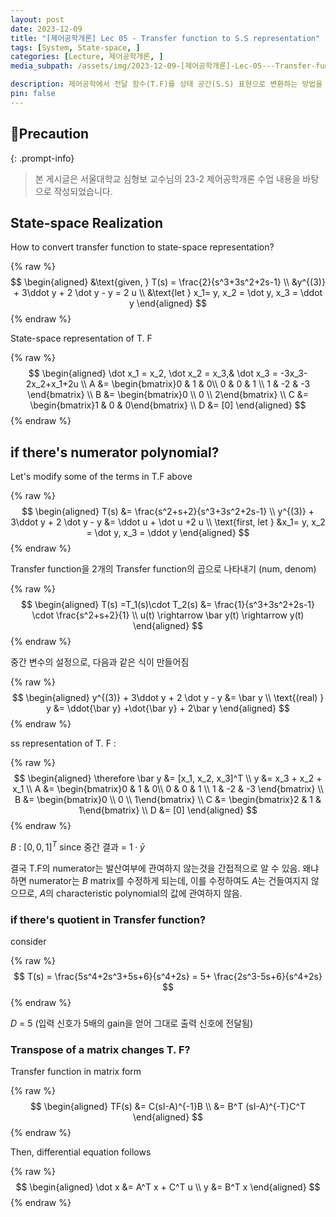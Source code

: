 ```yaml
---
layout: post
date: 2023-12-09
title: "[제어공학개론] Lec 05 - Transfer function to S.S representation"
tags: [System, State-space, ]
categories: [Lecture, 제어공학개론, ]
media_subpath: /assets/img/2023-12-09-[제어공학개론]-Lec-05---Transfer-function-to-S.S-representation.md

description: 제어공학에서 전달 함수(T.F)를 상태 공간(S.S) 표현으로 변환하는 방법을 설명하며, 예시로 주어진 T.F를 통해 상태 공간 표현의 행렬 A, B, C, D를 도출합니다. 또한, 분자 다항식이 포함된 경우와 몫이 있는 경우의 처리 방법을 다루고, 행렬의 전치가 T.F에 미치는 영향을 설명합니다.
pin: false
---
```



## 📢Precaution


{: .prompt-info}


> 본 게시글은 서울대학교 심형보 교수님의 23-2 제어공학개론 수업 내용을 바탕으로 작성되었습니다.


## State-space Realization


How to convert transfer function to state-space representation?


{% raw %}
$$
\begin{aligned}
&\text{given, } T(s) = \frac{2}{s^3+3s^2+2s-1} \\ 
&y^{(3)} + 3\ddot y + 2 \dot y - y = 2 u \\
&\text{let } x_1= y, x_2 = \dot y, x_3 = \ddot y
\end{aligned}
$$
{% endraw %}


State-space representation of T. F


{% raw %}
$$
\begin{aligned}
\dot x_1 = x_2, \dot x_2 = x_3,& \dot x_3 = -3x_3-2x_2+x_1+2u \\
A &= \begin{bmatrix}0 & 1 & 0\\ 0 & 0 & 1 \\ 1 & -2 & -3 \end{bmatrix} \\
B &= \begin{bmatrix}0 \\ 0 \\ 2\end{bmatrix} \\
C &= \begin{bmatrix}1 & 0 & 0\end{bmatrix} \\
 D &= [0]
\end{aligned}
$$
{% endraw %}


## if there's numerator polynomial?


Let's modify some of the terms in T.F above


{% raw %}
$$
\begin{aligned}
T(s) &= \frac{s^2+s+2}{s^3+3s^2+2s-1} \\
y^{(3)} + 3\ddot y + 2 \dot y - y &= \ddot u + \dot u +2 u \\
\text{first, let } &x_1= y, x_2 = \dot y, x_3 = \ddot y
\end{aligned}
$$
{% endraw %}


Transfer function을 2개의 Transfer function의 곱으로 나타내기 (num, denom)


{% raw %}
$$
\begin{aligned}
T(s) =T_1(s)\cdot T_2(s) &= \frac{1}{s^3+3s^2+2s-1} \cdot \frac{s^2+s+2}{1} \\
u(t) \rightarrow \bar y(t) \rightarrow y(t)
\end{aligned}
$$
{% endraw %}


중간 변수의 설정으로, 다음과 같은 식이 만들어짐


{% raw %}
$$
\begin{aligned}
y^{(3)} + 3\ddot y + 2 \dot y - y &= \bar y \\ 
\text{(real) } y &= \ddot{\bar y} +\dot{\bar y} + 2\bar y
\end{aligned}
$$
{% endraw %}


ss representation of T. F :


{% raw %}
$$
\begin{aligned}
\therefore \bar y &= [x_1, x_2, x_3]^T \\ 
y &= x_3 + x_2 + x_1 \\
A &= \begin{bmatrix}0 & 1 & 0\\ 0 & 0 & 1 \\ 1 & -2 & -3 \end{bmatrix} \\
B &= \begin{bmatrix}0 \\ 0 \\ 1\end{bmatrix} \\
C &= \begin{bmatrix}2 & 1 & 1\end{bmatrix} \\
D &= [0]
\end{aligned}
$$
{% endraw %}


$B$ : $[0, 0, 1]^T$ since 중간 결과 = $1 \cdot \bar y$


결국 T.F의 numerator는 발산여부에 관여하지 않는것을 간접적으로 알 수 있음. 왜냐하면 numerator는 $B$ matrix를 수정하게 되는데, 이를 수정하여도 $A$는 건들여지지 않으므로, $A$의 characteristic polynomial의 값에 관여하지 않음.


### if there's quotient in Transfer function?


consider


{% raw %}
$$
T(s) = \frac{5s^4+2s^3+5s+6}{s^4+2s} = 5+ \frac{2s^3-5s+6}{s^4+2s}
$$
{% endraw %}


$D$ = 5 (입력 신호가 5배의 gain을 얻어 그대로 출력 신호에 전달됨)


### Transpose of a matrix changes T. F?


Transfer function in matrix form


{% raw %}
$$
\begin{aligned}
TF(s) &= C(sI-A)^{-1}B \\ 
&= B^T (sI-A)^{-T}C^T
\end{aligned}
$$
{% endraw %}


Then, differential equation follows


{% raw %}
$$
\begin{aligned}
\dot x &= A^T x + C^T u \\
y &= B^T x
\end{aligned}
$$
{% endraw %}



<script>
  window.MathJax = {
    tex: {
      macros: {
        R: "\\mathbb{R}",
        N: "\\mathbb{N}",
        Z: "\\mathbb{Z}",
        Q: "\\mathbb{Q}",
        C: "\\mathbb{C}",
        proj: "\\operatorname{proj}",
        rank: "\\operatorname{rank}",
        im: "\\operatorname{im}",
        dom: "\\operatorname{dom}",
        codom: "\\operatorname{codom}",
        argmax: "\\operatorname*{arg\,max}",
        argmin: "\\operatorname*{arg\,min}",
        "\\{": "\\lbrace",
        "\\}": "\\rbrace",
        sub: "\\subset",
        sup: "\\supset",
        sube: "\\subseteq",
        supe: "\\supseteq"
      },
      tags: "ams",
      strict: false, 
      inlineMath: [["$", "$"], ["\\(", "\\)"]],
      displayMath: [["$$", "$$"], ["\\[", "\\]"]]
    },
    options: {
      skipHtmlTags: ["script", "noscript", "style", "textarea", "pre"]
    }
  };
</script>
<script async src="https://cdn.jsdelivr.net/npm/mathjax@3/es5/tex-mml-chtml.js"></script>
